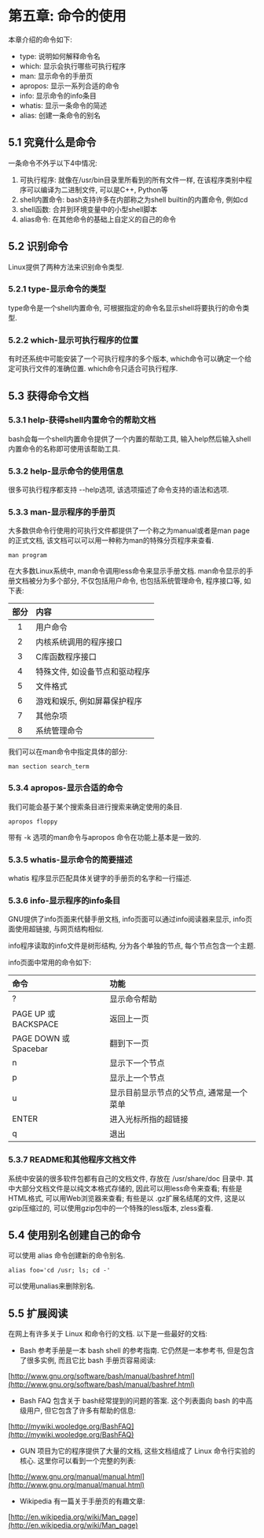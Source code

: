 # 第五章: 命令的使用 #

本章介绍的命令如下:

- type: 说明如何解释命令名
- which: 显示会执行哪些可执行程序
- man: 显示命令的手册页
- apropos: 显示一系列合适的命令
- info: 显示命令的info条目
- whatis: 显示一条命令的简述
- alias: 创建一条命令的别名

## 5.1 究竟什么是命令 ##

一条命令不外乎以下4中情况:

1. 可执行程序: 就像在/usr/bin目录里所看到的所有文件一样, 在该程序类别中程序可以编译为二进制文件, 可以是C++, Python等
2. shell内置命令: bash支持许多在内部称之为shell builtin的内置命令, 例如cd
3. shell函数: 合并到环境变量中的小型shell脚本
4. alias命令: 在其他命令的基础上自定义的自己的命令

## 5.2 识别命令 ##

Linux提供了两种方法来识别命令类型.

### 5.2.1 type-显示命令的类型 ###

type命令是一个shell内置命令, 可根据指定的命令名显示shell将要执行的命令类型.

### 5.2.2 which-显示可执行程序的位置 ###

有时还系统中可能安装了一个可执行程序的多个版本, which命令可以确定一个给定可执行文件的准确位置. which命令只适合可执行程序.

## 5.3 获得命令文档 ##

### 5.3.1 help-获得shell内置命令的帮助文档 ###

bash会每一个shell内置命令提供了一个内置的帮助工具, 输入help然后输入shell内置命令的名称即可使用该帮助工具.

### 5.3.2 help-显示命令的使用信息 ###

很多可执行程序都支持 --help选项, 该选项描述了命令支持的语法和选项.

### 5.3.3 man-显示程序的手册页 ###

大多数供命令行使用的可执行文件都提供了一个称之为manual或者是man page的正式文档, 该文档可以可以用一种称为man的特殊分页程序来查看.

```
man program
```

在大多数Linux系统中, man命令调用less命令来显示手册文档. man命令显示的手册文档被分为多个部分, 不仅包括用户命令, 也包括系统管理命令, 程序接口等, 如下表:

| 部分 | 内容 |
|:--:|:--|
| 1 | 用户命令 |
| 2 | 内核系统调用的程序接口 |
| 3 | C库函数程序接口 |
| 4 | 特殊文件, 如设备节点和驱动程序 |
| 5 | 文件格式 |
| 6 | 游戏和娱乐, 例如屏幕保护程序 |
| 7 | 其他杂项 |
| 8 | 系统管理命令 |

我们可以在man命令中指定具体的部分:

```
man section search_term
```

### 5.3.4 apropos-显示合适的命令 ###

我们可能会基于某个搜索条目进行搜索来确定使用的条目.

```
apropos floppy
```

带有 -k 选项的man命令与apropos 命令在功能上基本是一致的.

### 5.3.5 whatis-显示命令的简要描述 ###

whatis 程序显示匹配具体关键字的手册页的名字和一行描述.

### 5.3.6 info-显示程序的info条目 ###

GNU提供了info页面来代替手册文档, info页面可以通过info阅读器来显示, info页面使用超链接, 与网页结构相似.

info程序读取的info文件是树形结构, 分为各个单独的节点, 每个节点包含一个主题.

info页面中常用的命令如下:

| 命令 | 功能 |
|:--|:--|
| ? | 显示命令帮助 |
| PAGE UP 或 BACKSPACE | 返回上一页 |
| PAGE DOWN 或Spacebar | 翻到下一页 |
| n | 显示下一个节点 |
| p | 显示上一个节点 |
| u | 显示目前显示节点的父节点, 通常是一个菜单 |
| ENTER | 进入光标所指的超链接 |
| q | 退出 |

### 5.3.7 README和其他程序文档文件 ###

系统中安装的很多软件包都有自己的文档文件, 存放在 /usr/share/doc 目录中. 其中大部分文档文件是以纯文本格式存储的, 因此可以用less命令来查看; 有些是HTML格式, 可以用Web浏览器来查看; 有些是以 .gz扩展名结尾的文件, 这是以gzip压缩过的, 可以使用gzip包中的一个特殊的less版本, zless查看.

## 5.4 使用别名创建自己的命令 ##

可以使用 alias 命令创建新的命令别名.

```
alias foo='cd /usr; ls; cd -'
```

可以使用unalias来删除别名.

## 5.5 扩展阅读 ##

在网上有许多关于 Linux 和命令行的文档. 以下是一些最好的文档:

- Bash 参考手册是一本 bash shell 的参考指南. 它仍然是一本参考书, 但是包含了很多实例, 而且它比 bash 手册页容易阅读:

[http://www.gnu.org/software/bash/manual/bashref.html](http://www.gnu.org/software/bash/manual/bashref.html)

- Bash FAQ 包含关于 bash经常提到的问题的答案. 这个列表面向 bash 的中高级用户, 但它包含了许多有帮助的信息:

[http://mywiki.wooledge.org/BashFAQ](http://mywiki.wooledge.org/BashFAQ)

- GUN 项目为它的程序提供了大量的文档, 这些文档组成了 Linux 命令行实验的核心. 这里你可以看到一个完整的列表:

[http://www.gnu.org/manual/manual.html](http://www.gnu.org/manual/manual.html)

- Wikipedia 有一篇关于手册页的有趣文章:

[http://en.wikipedia.org/wiki/Man_page](http://en.wikipedia.org/wiki/Man_page)
